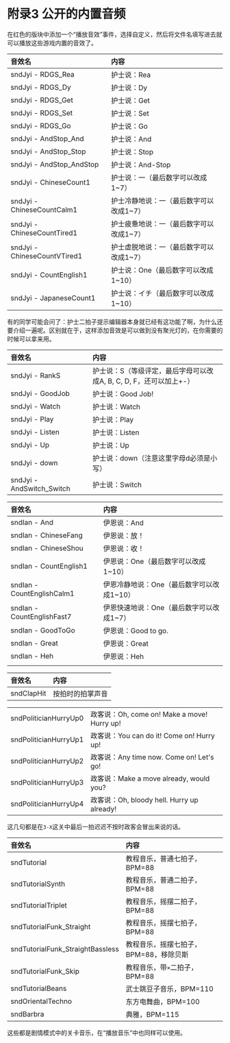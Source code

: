 # 附录3 公开的内置音频

在红色的版块中添加一个“播放音效”事件，选择自定义，然后将文件名填写进去就可以播放这些游戏内置的音效了。

| 音效名 | 内容 |
| :--- | :--- |
| sndJyi - RDGS\_Rea | 护士说：Rea |
| sndJyi - RDGS\_Dy | 护士说：Dy |
| sndJyi - RDGS\_Get | 护士说：Get |
| sndJyi - RDGS\_Set | 护士说：Set |
| sndJyi - RDGS\_Go | 护士说：Go |
| sndJyi - AndStop\_And | 护士说：And |
| sndJyi - AndStop\_Stop | 护士说：Stop |
| sndJyi - AndStop\_AndStop | 护士说：And-Stop |
| sndJyi - ChineseCount1 | 护士说：一（最后数字可以改成1~7） |
| sndJyi - ChineseCountCalm1 | 护士冷静地说：一（最后数字可以改成1~7） |
| sndJyi - ChineseCountTired1 | 护士疲惫地说：一（最后数字可以改成1~7） |
| sndJyi - ChineseCountVTired1 | 护士虚脱地说：一（最后数字可以改成1~7） |
| sndJyi - CountEnglish1 | 护士说：One（最后数字可以改成1~10） |
| sndJyi - JapaneseCount1 | 护士说：イチ（最后数字可以改成1~10） |

有的同学可能会问了：护士二拍子提示编辑器本身就已经有这功能了啊，为什么还要介绍一遍呢。区别就在于，这样添加音效是可以做到没有聚光灯的，在你需要的时候可以拿来用。

| 音效名 | 内容 |
| :--- | :--- |
| sndJyi - RankS | 护士说：S（等级评定，最后字母可以改成A, B, C, D, F，还可以加上+-） |
| sndJyi - GoodJob | 护士说：Good Job! |
| sndJyi - Watch | 护士说：Watch |
| sndJyi - Play | 护士说：Play |
| sndJyi - Listen | 护士说：Listen |
| sndJyi - Up | 护士说：Up |
| sndJyi - down | 护士说：down（注意这里字母d必须是小写） |
| sndJyi - AndSwitch\_Switch | 护士说：Switch |

| 音效名 | 内容 |
| :--- | :--- |
| sndIan - And | 伊恩说：And |
| sndIan - ChineseFang | 伊恩说：放！ |
| sndIan - ChineseShou | 伊恩说：收！ |
| sndIan - CountEnglish1 | 伊恩说：One（最后数字可以改成1~10） |
| sndIan - CountEnglishCalm1 | 伊恩冷静地说：One（最后数字可以改成1~10） |
| sndIan - CountEnglishFast7 | 伊恩快速地说：One（最后数字可以改成1~7） |
| sndIan - GoodToGo | 伊恩说：Good to go. |
| sndIan - Great | 伊恩说：Great |
| sndIan - Heh | 伊恩说：Heh |
|  |  |



| 音效名 | 内容 |
| :--- | :--- |
| sndClapHit | 按拍时的拍掌声音 |



|  |  |
| :--- | :--- |
| sndPoliticianHurryUp0 | 政客说：Oh, come on! Make a move! Hurry up! |
| sndPoliticianHurryUp1 | 政客说：You can do it! Come on! Hurry up! |
| sndPoliticianHurryUp2 | 政客说：Any time now. Come on! Let's go! |
| sndPoliticianHurryUp3 | 政客说：Make a move already, would you? |
| sndPoliticianHurryUp4 | 政客说：Oh, bloody hell. Hurry up already! |

这几句都是在`3-X`这关中最后一拍迟迟不按时政客会冒出来说的话。

| 音效名 | 内容 |
| :--- | :--- |
| sndTutorial | 教程音乐，普通七拍子，BPM=88 |
| sndTutorialSynth | 教程音乐，普通二拍子，BPM=88 |
| sndTutorialTriplet | 教程音乐，摇摆二拍子，BPM=88 |
| sndTutorialFunk\_Straight | 教程音乐，摇摆七拍子，BPM=88 |
| sndTutorialFunk\_StraightBassless | 教程音乐，摇摆七拍子，BPM=88，移除贝斯 |
| sndTutorialFunk\_Skip | 教程音乐，带`×`二拍子，BPM=88 |
| sndTutorialBeans | 武士跳豆子音乐，BPM=110 |
| sndOrientalTechno | 东方电舞曲，BPM=100 |
| sndBarbra | 典雅，BPM=115 |

这些都是剧情模式中的关卡音乐，在“播放音乐”中也同样可以使用。

